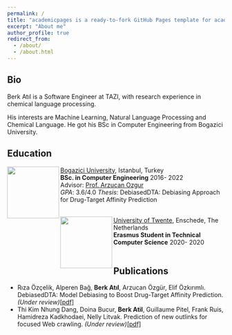 ```yaml
---
permalink: /
title: "academicpages is a ready-to-fork GitHub Pages template for academic personal websites"
excerpt: "About me"
author_profile: true
redirect_from: 
  - /about/
  - /about.html
---
```


## Bio

Berk Atıl is a Software Engineer at TAZI, with research experience in chemical language processing.

His interests are Machine Learning, Natural Language Processing and Chemical Language. He got his BSc in Computer Engineering from Bogazici University. 

## Education


<img align="left" width="120" height="120" src="https://upload.wikimedia.org/wikipedia/en/7/76/Boğaziçi_University_logo.svg">

   [Bogazici University](http://boun.edu.tr/), Istanbul, Turkey<br/>
   **BSc. in Computer Engineering**    2016- 2022<br/>
   Advisor: [Prof. Arzucan Ozgur](https://www.cmpe.boun.edu.tr/~ozgur/)<br/>
   *GPA*: 3.6/4.0 *Thesis*: DebiasedDTA: Debiasing Approach for Drug-Target Affinity Prediction
   <br/>
   <br/>

<img align="left" width="120" height="120" src="https://upload.wikimedia.org/wikipedia/commons/1/16/University-of-twente-letters.jpg">

   [University of Twente](https://www.utwente.nl/en/), Enschede, The Netherlands<br/>
   **Erasmus Student in Technical Computer Science**    2020- 2020<br/>
 <br/>


## Publications
* Rıza Özçelik, Alperen Bağ, **Berk Atıl**, Arzucan Özgür, Elif Özkırımlı. DebiasedDTA: Model Debiasing to Boost Drug-Target Affinity Prediction. _(Under review)_[[pdf]](https://arxiv.org/pdf/2107.05556.pdf)
* Thi Kim Nhung Dang, Doina Bucur, **Berk Atil**, Guillaume Pitel, Frank Ruis, Hamidreza Kadkhodaei, Nelly Litvak. Prediction of new outlinks for focused Web crawling. _(Under review)_[[pdf]](https://arxiv.org/pdf/2111.05062.pdf)
